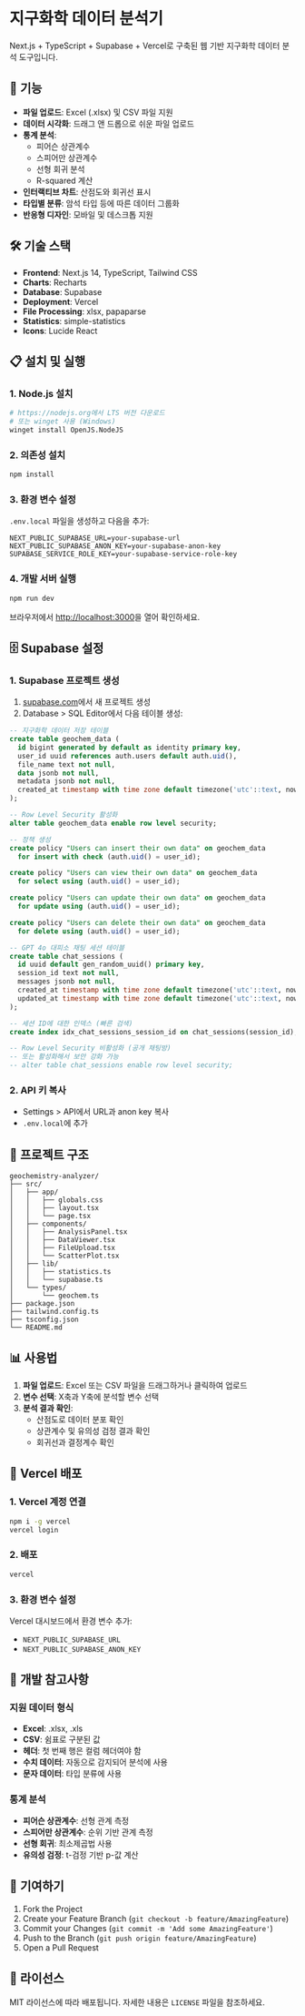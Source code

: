 # 지구화학 데이터 분석기

Next.js + TypeScript + Supabase + Vercel로 구축된 웹 기반 지구화학 데이터 분석 도구입니다.

## 🚀 기능

- **파일 업로드**: Excel (.xlsx) 및 CSV 파일 지원
- **데이터 시각화**: 드래그 앤 드롭으로 쉬운 파일 업로드
- **통계 분석**: 
  - 피어슨 상관계수
  - 스피어만 상관계수  
  - 선형 회귀 분석
  - R-squared 계산
- **인터랙티브 차트**: 산점도와 회귀선 표시
- **타입별 분류**: 암석 타입 등에 따른 데이터 그룹화
- **반응형 디자인**: 모바일 및 데스크톱 지원

## 🛠️ 기술 스택

- **Frontend**: Next.js 14, TypeScript, Tailwind CSS
- **Charts**: Recharts
- **Database**: Supabase
- **Deployment**: Vercel
- **File Processing**: xlsx, papaparse
- **Statistics**: simple-statistics
- **Icons**: Lucide React

## 📋 설치 및 실행

### 1. Node.js 설치
```bash
# https://nodejs.org에서 LTS 버전 다운로드
# 또는 winget 사용 (Windows)
winget install OpenJS.NodeJS
```

### 2. 의존성 설치
```bash
npm install
```

### 3. 환경 변수 설정
`.env.local` 파일을 생성하고 다음을 추가:
```env
NEXT_PUBLIC_SUPABASE_URL=your-supabase-url
NEXT_PUBLIC_SUPABASE_ANON_KEY=your-supabase-anon-key
SUPABASE_SERVICE_ROLE_KEY=your-supabase-service-role-key
```

### 4. 개발 서버 실행
```bash
npm run dev
```

브라우저에서 [http://localhost:3000](http://localhost:3000)을 열어 확인하세요.

## 🗄️ Supabase 설정

### 1. Supabase 프로젝트 생성
1. [supabase.com](https://supabase.com)에서 새 프로젝트 생성
2. Database > SQL Editor에서 다음 테이블 생성:

```sql
-- 지구화학 데이터 저장 테이블
create table geochem_data (
  id bigint generated by default as identity primary key,
  user_id uuid references auth.users default auth.uid(),
  file_name text not null,
  data jsonb not null,
  metadata jsonb not null,
  created_at timestamp with time zone default timezone('utc'::text, now()) not null
);

-- Row Level Security 활성화
alter table geochem_data enable row level security;

-- 정책 생성
create policy "Users can insert their own data" on geochem_data
  for insert with check (auth.uid() = user_id);

create policy "Users can view their own data" on geochem_data
  for select using (auth.uid() = user_id);

create policy "Users can update their own data" on geochem_data
  for update using (auth.uid() = user_id);

create policy "Users can delete their own data" on geochem_data
  for delete using (auth.uid() = user_id);

-- GPT 4o 대피소 채팅 세션 테이블
create table chat_sessions (
  id uuid default gen_random_uuid() primary key,
  session_id text not null,
  messages jsonb not null,
  created_at timestamp with time zone default timezone('utc'::text, now()) not null,
  updated_at timestamp with time zone default timezone('utc'::text, now()) not null
);

-- 세션 ID에 대한 인덱스 (빠른 검색)
create index idx_chat_sessions_session_id on chat_sessions(session_id);

-- Row Level Security 비활성화 (공개 채팅방)
-- 또는 활성화해서 보안 강화 가능
-- alter table chat_sessions enable row level security;
```

### 2. API 키 복사
- Settings > API에서 URL과 anon key 복사
- `.env.local`에 추가

## 📁 프로젝트 구조

```
geochemistry-analyzer/
├── src/
│   ├── app/
│   │   ├── globals.css
│   │   ├── layout.tsx
│   │   └── page.tsx
│   ├── components/
│   │   ├── AnalysisPanel.tsx
│   │   ├── DataViewer.tsx
│   │   ├── FileUpload.tsx
│   │   └── ScatterPlot.tsx
│   ├── lib/
│   │   ├── statistics.ts
│   │   └── supabase.ts
│   └── types/
│       └── geochem.ts
├── package.json
├── tailwind.config.ts
├── tsconfig.json
└── README.md
```

## 📊 사용법

1. **파일 업로드**: Excel 또는 CSV 파일을 드래그하거나 클릭하여 업로드
2. **변수 선택**: X축과 Y축에 분석할 변수 선택
3. **분석 결과 확인**: 
   - 산점도로 데이터 분포 확인
   - 상관계수 및 유의성 검정 결과 확인
   - 회귀선과 결정계수 확인

## 🚀 Vercel 배포

### 1. Vercel 계정 연결
```bash
npm i -g vercel
vercel login
```

### 2. 배포
```bash
vercel
```

### 3. 환경 변수 설정
Vercel 대시보드에서 환경 변수 추가:
- `NEXT_PUBLIC_SUPABASE_URL`
- `NEXT_PUBLIC_SUPABASE_ANON_KEY`

## 🔧 개발 참고사항

### 지원 데이터 형식
- **Excel**: .xlsx, .xls
- **CSV**: 쉼표로 구분된 값
- **헤더**: 첫 번째 행은 컬럼 헤더여야 함
- **수치 데이터**: 자동으로 감지되어 분석에 사용
- **문자 데이터**: 타입 분류에 사용

### 통계 분석
- **피어슨 상관계수**: 선형 관계 측정
- **스피어만 상관계수**: 순위 기반 관계 측정
- **선형 회귀**: 최소제곱법 사용
- **유의성 검정**: t-검정 기반 p-값 계산

## 🤝 기여하기

1. Fork the Project
2. Create your Feature Branch (`git checkout -b feature/AmazingFeature`)
3. Commit your Changes (`git commit -m 'Add some AmazingFeature'`)
4. Push to the Branch (`git push origin feature/AmazingFeature`)
5. Open a Pull Request

## 📝 라이선스

MIT 라이선스에 따라 배포됩니다. 자세한 내용은 `LICENSE` 파일을 참조하세요. 